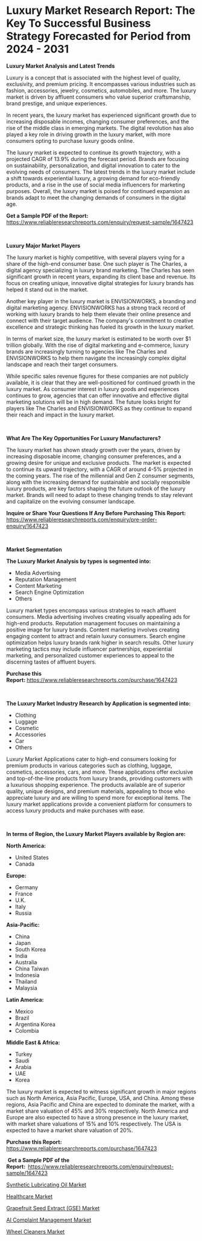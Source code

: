 <p><h1>Luxury Market Research Report: The Key To Successful Business Strategy Forecasted for Period from 2024 - 2031</h1></p><p><strong>Luxury Market Analysis and Latest Trends</strong></p>
<p><p>Luxury is a concept that is associated with the highest level of quality, exclusivity, and premium pricing. It encompasses various industries such as fashion, accessories, jewelry, cosmetics, automobiles, and more. The luxury market is driven by affluent consumers who value superior craftsmanship, brand prestige, and unique experiences.</p><p>In recent years, the luxury market has experienced significant growth due to increasing disposable incomes, changing consumer preferences, and the rise of the middle class in emerging markets. The digital revolution has also played a key role in driving growth in the luxury market, with more consumers opting to purchase luxury goods online.</p><p>The luxury market is expected to continue its growth trajectory, with a projected CAGR of 13.9% during the forecast period. Brands are focusing on sustainability, personalization, and digital innovation to cater to the evolving needs of consumers. The latest trends in the luxury market include a shift towards experiential luxury, a growing demand for eco-friendly products, and a rise in the use of social media influencers for marketing purposes. Overall, the luxury market is poised for continued expansion as brands adapt to meet the changing demands of consumers in the digital age.</p></p>
<p><strong>Get a Sample PDF of the Report:&nbsp;</strong> <a href="https://www.reliableresearchreports.com/enquiry/request-sample/1647423">https://www.reliableresearchreports.com/enquiry/request-sample/1647423</a></p>
<p>&nbsp;</p>
<p><strong>Luxury Major Market Players</strong></p>
<p><p>The luxury market is highly competitive, with several players vying for a share of the high-end consumer base. One such player is The Charles, a digital agency specializing in luxury brand marketing. The Charles has seen significant growth in recent years, expanding its client base and revenue. Its focus on creating unique, innovative digital strategies for luxury brands has helped it stand out in the market.</p><p>Another key player in the luxury market is ENVISIONWORKS, a branding and digital marketing agency. ENVISIONWORKS has a strong track record of working with luxury brands to help them elevate their online presence and connect with their target audience. The company's commitment to creative excellence and strategic thinking has fueled its growth in the luxury market.</p><p>In terms of market size, the luxury market is estimated to be worth over $1 trillion globally. With the rise of digital marketing and e-commerce, luxury brands are increasingly turning to agencies like The Charles and ENVISIONWORKS to help them navigate the increasingly complex digital landscape and reach their target consumers.</p><p>While specific sales revenue figures for these companies are not publicly available, it is clear that they are well-positioned for continued growth in the luxury market. As consumer interest in luxury goods and experiences continues to grow, agencies that can offer innovative and effective digital marketing solutions will be in high demand. The future looks bright for players like The Charles and ENVISIONWORKS as they continue to expand their reach and impact in the luxury market.</p></p>
<p>&nbsp;</p>
<p><strong>What Are The Key Opportunities For Luxury Manufacturers?</strong></p>
<p><p>The luxury market has shown steady growth over the years, driven by increasing disposable income, changing consumer preferences, and a growing desire for unique and exclusive products. The market is expected to continue its upward trajectory, with a CAGR of around 4-5% projected in the coming years. The rise of the millennial and Gen Z consumer segments, along with the increasing demand for sustainable and socially responsible luxury products, are key factors shaping the future outlook of the luxury market. Brands will need to adapt to these changing trends to stay relevant and capitalize on the evolving consumer landscape.</p></p>
<p><strong>Inquire or Share Your Questions If Any Before Purchasing This Report:</strong> <a href="https://www.reliableresearchreports.com/enquiry/pre-order-enquiry/1647423">https://www.reliableresearchreports.com/enquiry/pre-order-enquiry/1647423</a></p>
<p>&nbsp;</p>
<p><strong>Market Segmentation</strong></p>
<p><strong>The Luxury Market Analysis by types is segmented into:</strong></p>
<p><ul><li>Media Advertising</li><li>Reputation Management</li><li>Content Marketing</li><li>Search Engine Optimization</li><li>Others</li></ul></p>
<p><p>Luxury market types encompass various strategies to reach affluent consumers. Media advertising involves creating visually appealing ads for high-end products. Reputation management focuses on maintaining a positive image for luxury brands. Content marketing involves creating engaging content to attract and retain luxury consumers. Search engine optimization helps luxury brands rank higher in search results. Other luxury marketing tactics may include influencer partnerships, experiential marketing, and personalized customer experiences to appeal to the discerning tastes of affluent buyers.</p></p>
<p><strong>Purchase this Report:&nbsp;</strong><a href="https://www.reliableresearchreports.com/purchase/1647423">https://www.reliableresearchreports.com/purchase/1647423</a></p>
<p>&nbsp;</p>
<p><strong>The Luxury Market Industry Research by Application is segmented into:</strong></p>
<p><ul><li>Clothing</li><li>Luggage</li><li>Cosmetic</li><li>Accessories</li><li>Car</li><li>Others</li></ul></p>
<p><p>Luxury Market Applications cater to high-end consumers looking for premium products in various categories such as clothing, luggage, cosmetics, accessories, cars, and more. These applications offer exclusive and top-of-the-line products from luxury brands, providing customers with a luxurious shopping experience. The products available are of superior quality, unique designs, and premium materials, appealing to those who appreciate luxury and are willing to spend more for exceptional items. The luxury market applications provide a convenient platform for consumers to access luxury products and make purchases with ease.</p></p>
<p>&nbsp;</p>
<p><strong>In terms of Region, the Luxury Market Players available by Region are:</strong></p>
<p>
    <p> <strong> North America: </strong>
        <ul>
            <li>United States</li>
            <li>Canada</li>
        </ul>
        </p> 
    <p> <strong> Europe: </strong>
        <ul>
            <li>Germany</li>
            <li>France</li>
            <li>U.K.</li>
            <li>Italy</li>
            <li>Russia</li>
        </ul>
        </p> 
    <p> <strong> Asia-Pacific: </strong>
        <ul>
            <li>China</li>
            <li>Japan</li>
            <li>South Korea</li>
            <li>India</li>
            <li>Australia</li>
            <li>China Taiwan</li>
            <li>Indonesia</li>
            <li>Thailand</li>
            <li>Malaysia</li>
        </ul>
        </p> 
    <p> <strong> Latin America: </strong>
        <ul>
            <li>Mexico</li>
            <li>Brazil</li>
            <li>Argentina Korea</li>
            <li>Colombia</li>
        </ul>
        </p> 
    <p> <strong> Middle East & Africa: </strong>
        <ul>
            <li>Turkey</li>
            <li>Saudi</li>
            <li>Arabia</li>
            <li>UAE</li>
            <li>Korea</li>
        </ul>
    </p>
    </p>
<p><p>The luxury market is expected to witness significant growth in major regions such as North America, Asia Pacific, Europe, USA, and China. Among these regions, Asia Pacific and China are expected to dominate the market, with a market share valuation of 45% and 30% respectively. North America and Europe are also expected to have a strong presence in the luxury market, with market share valuations of 15% and 10% respectively. The USA is expected to have a market share valuation of 20%.</p></p>
<p><strong>Purchase this Report: </strong><a href="https://www.reliableresearchreports.com/purchase/1647423">https://www.reliableresearchreports.com/purchase/1647423</a></p>
<p>&nbsp;<strong>Get a Sample PDF of the Report:&nbsp;&nbsp;</strong><a href="https://www.reliableresearchreports.com/enquiry/request-sample/1647423">https://www.reliableresearchreports.com/enquiry/request-sample/1647423</a></p>
<p><strong></strong></p>
<p><p><a href="https://view.publitas.com/reportprime-1/synthetic-lubricating-oil-market-share-market-new-trends-analysis-report-by-type-by-application-by-end-use-by-region-and-segment-forecasts-2024-2031/">Synthetic Lubricating Oil Market</a></p><p><a href="https://github.com/brenzgnarento/Market-Research-Report-List-1/blob/main/healthcare-market.md">Healthcare Market</a></p><p><a href="https://woozy-pyroraptor-a1f.notion.site/Grapefruit-Seed-Extract-GSE-Market-Provides-Detailed-Segmentation-of-this-Market-based-on-Type-Ap-e6868577f0cd42fc9553e07c667c53fc">Grapefruit Seed Extract (GSE) Market</a></p><p><a href="https://github.com/jerrycopelandthomaswsqd8q/Market-Research-Report-List-1/blob/main/ai-complaint-management-market.md">AI Complaint Management Market</a></p><p><a href="https://view.publitas.com/reportprime-1/wheel-cleaners-market-analysis-and-market-size-global-industry-overview-market-segmentation-and-forecast-2024-to-2031/">Wheel Cleaners Market</a></p></p>